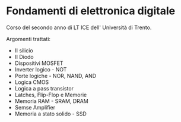 # Fondamenti di elettronica digitale
Corso del secondo anno di LT ICE dell' Università di Trento.

Argomenti trattati:

- Il silicio
- Il Diodo
- Dispositivi MOSFET
- Inverter logico - NOT
- Porte logiche - NOR, NAND, AND
- Logica CMOS
- Logica a pass transistor
- Latches, Flip-Flop e Memorie
- Memoria RAM - SRAM, DRAM
- Semse Amplifier
- Memoria a stato solido - SSD
